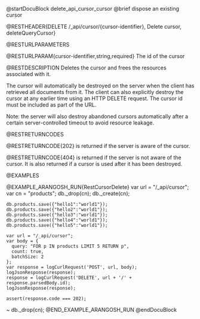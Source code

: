 
@startDocuBlock delete_api_cursor_cursor
@brief dispose an existing cursor

@RESTHEADER{DELETE /_api/cursor/{cursor-identifier}, Delete cursor, deleteQueryCursor}

@RESTURLPARAMETERS

@RESTURLPARAM{cursor-identifier,string,required}
The id of the cursor

@RESTDESCRIPTION
Deletes the cursor and frees the resources associated with it.

The cursor will automatically be destroyed on the server when the client has
retrieved all documents from it. The client can also explicitly destroy the
cursor at any earlier time using an HTTP DELETE request. The cursor id must
be included as part of the URL.

Note: the server will also destroy abandoned cursors automatically after a
certain server-controlled timeout to avoid resource leakage.

@RESTRETURNCODES

@RESTRETURNCODE{202}
is returned if the server is aware of the cursor.

@RESTRETURNCODE{404}
is returned if the server is not aware of the cursor. It is also
returned if a cursor is used after it has been destroyed.

@EXAMPLES

@EXAMPLE_ARANGOSH_RUN{RestCursorDelete}
    var url = "/_api/cursor";
    var cn = "products";
    db._drop(cn);
    db._create(cn);

    db.products.save({"hello1":"world1"});
    db.products.save({"hello2":"world1"});
    db.products.save({"hello3":"world1"});
    db.products.save({"hello4":"world1"});
    db.products.save({"hello5":"world1"});

    var url = "/_api/cursor";
    var body = {
      query: "FOR p IN products LIMIT 5 RETURN p",
      count: true,
      batchSize: 2
    };
    var response = logCurlRequest('POST', url, body);
    logJsonResponse(response);
    response = logCurlRequest('DELETE', url + '/' + response.parsedBody.id);
    logJsonResponse(response);

    assert(response.code === 202);
  ~ db._drop(cn);
@END_EXAMPLE_ARANGOSH_RUN
@endDocuBlock
